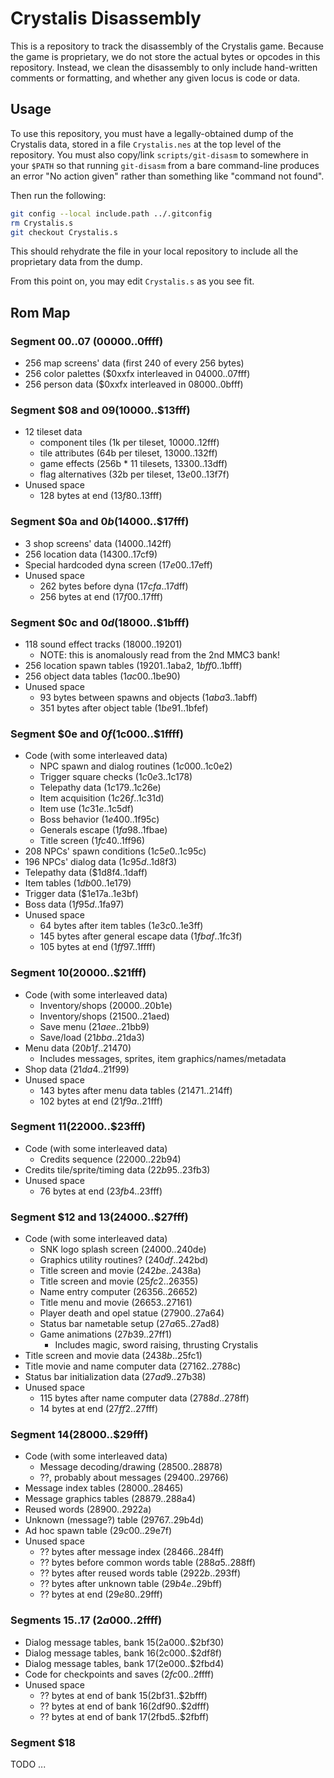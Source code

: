 # Crystalis Disassembly

This is a repository to track the disassembly of the Crystalis game.
Because the game is proprietary, we do not store the actual bytes or
opcodes in this repository.  Instead, we clean the disassembly to only
include hand-written comments or formatting, and whether any given
locus is code or data.

## Usage

To use this repository, you must have a legally-obtained dump of the
Crystalis data, stored in a file `Crystalis.nes` at the top level
of the repository.  You must also copy/link `scripts/git-disasm`
to somewhere in your `$PATH` so that running `git-disasm` from a bare
command-line produces an error "No action given" rather than something
like "command not found".

Then run the following:

```sh
git config --local include.path ../.gitconfig
rm Crystalis.s
git checkout Crystalis.s
```

This should rehydrate the file in your local repository to include
all the proprietary data from the dump.

From this point on, you may edit `Crystalis.s` as you see fit.

## Rom Map

### Segment $00..$07 ($00000..$0ffff)

* 256 map screens' data (first 240 of every 256 bytes)
* 256 color palettes ($0xxfx interleaved in $04000..$07fff)
* 256 person data ($0xxfx interleaved in $08000..$0bfff)

### Segment $08 and $09 ($10000..$13fff)

* 12 tileset data
    * component tiles (1k per tileset, $10000..$12fff)
    * tile attributes (64b per tileset, $13000..$132ff)
    * game effects (256b * 11 tilesets, $13300..$13dff)
    * flag alternatives (32b per tileset, $13e00..$13f7f)
* Unused space
    * 128 bytes at end ($13f80..$13fff)

### Segment $0a and $0b ($14000..$17fff)

* 3 shop screens' data ($14000..$142ff)
* 256 location data ($14300..$17cf9)
* Special hardcoded dyna screen ($17e00..$17eff)
* Unused space
    * 262 bytes before dyna ($17cfa..$17dff)
    * 256 bytes at end ($17f00..$17fff)

### Segment $0c and $0d ($18000..$1bfff)

* 118 sound effect tracks ($18000..$19201)
    * NOTE: this is anomalously read from the 2nd MMC3 bank!
* 256 location spawn tables ($19201..$1aba2, $1bff0..$1bfff)
* 256 object data tables ($1ac00..$1be90)
* Unused space
    * 93 bytes between spawns and objects ($1aba3..$1abff)
    * 351 bytes after object table ($1be91..$1bfef)

### Segment $0e and $0f ($1c000..$1ffff)

* Code (with some interleaved data)
    * NPC spawn and dialog routines ($1c000..$1c0e2)
    * Trigger square checks ($1c0e3..$1c178)
    * Telepathy data ($1c179..$1c26e)
    * Item acquisition ($1c26f..$1c31d)
    * Item use ($1c31e..$1c5df)
    * Boss behavior ($1e400..$1f95c)
    * Generals escape ($1fa98..$1fbae)
    * Title screen ($1fc40..$1ff96)
* 208 NPCs' spawn conditions ($1c5e0..$1c95c)
* 196 NPCs' dialog data ($1c95d..$1d8f3)
* Telepathy data ($1d8f4..1daff)
* Item tables ($1db00..$1e179)
* Trigger data ($1e17a..1e3bf)
* Boss data ($1f95d..$1fa97)
* Unused space
    * 64 bytes after item tables ($1e3c0..$1e3ff)
    * 145 bytes after general escape data ($1fbaf..$1fc3f)
    * 105 bytes at end ($1ff97..$1ffff)

### Segment $10 ($20000..$21fff)

* Code (with some interleaved data)
    * Inventory/shops ($20000..$20b1e)
    * Inventory/shops ($21500..$21aed)
    * Save menu ($21aee..$21bb9)
    * Save/load ($21bba..$21da3)
* Menu data ($20b1f..$21470)
    * Includes messages, sprites, item graphics/names/metadata
* Shop data ($21da4..$21f99)
* Unused space
    * 143 bytes after menu data tables ($21471..$214ff)
    * 102 bytes at end ($21f9a..$21fff)

### Segment $11 ($22000..$23fff)

* Code (with some interleaved data)
    * Credits sequence ($22000..$22b94)
* Credits tile/sprite/timing data ($22b95..$23fb3)
* Unused space
    * 76 bytes at end ($23fb4..$23fff)

### Segment $12 and $13 ($24000..$27fff)

* Code (with some interleaved data)
    * SNK logo splash screen ($24000..$240de)
    * Graphics utility routines? ($240df..$242bd)
    * Title screen and movie ($242be..$2438a)
    * Title screen and movie ($25fc2..$26355)
    * Name entry computer ($26356..$26652)
    * Title menu and movie ($26653..$27161)
    * Player death and opel statue ($27900..$27a64)
    * Status bar nametable setup ($27a65..$27ad8)
    * Game animations ($27b39..$27ff1)
        * Includes magic, sword raising, thrusting Crystalis
* Title screen and movie data ($2438b..$25fc1)
* Title movie and name computer data ($27162..$2788c)
* Status bar initialization data ($27ad9..$27b38)
* Unused space
    * 115 bytes after name computer data ($2788d..$278ff)
    * 14 bytes at end ($27ff2..$27fff)

### Segment $14 ($28000..$29fff)

* Code (with some interleaved data)
    * Message decoding/drawing ($28500..$28878)
    * ??, probably about messages ($29400..$29766)
* Message index tables ($28000..$28465)
* Message graphics tables ($28879..$288a4)
* Reused words ($28900..$2922a)
* Unknown (message?) table ($29767..$29b4d)
* Ad hoc spawn table ($29c00..$29e7f)
* Unused space
    * ?? bytes after message index ($28466..$284ff)
    * ?? bytes before common words table ($288a5..$288ff)
    * ?? bytes after reused words table ($2922b..$293ff)
    * ?? bytes after unknown table ($29b4e..$29bff)
    * ?? bytes at end ($29e80..$29fff)

### Segments $15..$17 ($2a000..$2ffff)

* Dialog message tables, bank $15 ($2a000..$2bf30)
* Dialog message tables, bank $16 ($2c000..$2df8f)
* Dialog message tables, bank $17 ($2e000..$2fbd4)
* Code for checkpoints and saves ($2fc00..$2ffff)
* Unused space
    * ?? bytes at end of bank $15 ($2bf31..$2bfff)
    * ?? bytes at end of bank $16 ($2df90..$2dfff)
    * ?? bytes at end of bank $17 ($2fbd5..$2fbff)

### Segment $18

TODO ...
